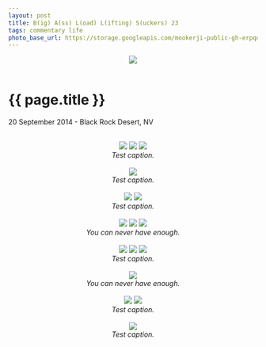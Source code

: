 ```yaml
---
layout: post
title: B(ig) A(ss) L(oad) L(ifting) S(uckers) 23
tags: commentary life
photo_base_url: https://storage.googleapis.com/mookerji-public-gh-erpqqbqxpseyysfhbtt6phabkvutcme/mookerji.github.io/photos/2014-09-20-balls23
---
```


<div style="text-align: center;">
    <img src="{{page.photo_base_url}}/DSCF6629-small.jpg">
</div><br>

# {{ page.title }}

<p class="meta"> 20 September 2014 - Black Rock Desert, NV</p>
<br>
<div style="text-align: center;">
    <img src="{{page.photo_base_url}}/DSCF6624-small.jpg">
    <img src="{{page.photo_base_url}}/DSCF6603-small.jpg">
    <img src="{{page.photo_base_url}}/DSCF6620-small.jpg">
    <div><i>Test caption.</i></div>
</div><br>

<div style="text-align: center;">
    <img src="{{page.photo_base_url}}/DSCF6612-small.jpg">
    <div><i>Test caption.</i></div>
</div><br>

<div style="text-align: center;">
    <img src="{{page.photo_base_url}}/DSCF6625-small.jpg">
    <img src="{{page.photo_base_url}}/DSCF6652-small.jpg">
    <div><i>Test caption.</i></div>
</div><br>

<div style="text-align: center;">
    <img src="{{page.photo_base_url}}/DSCF6600-small.jpg">
    <img src="{{page.photo_base_url}}/DSCF6676-small.jpg">
    <img src="{{page.photo_base_url}}/DSCF6675-small.jpg">
    <div><i>You can never have enough.</i></div>
</div><br>

<div style="text-align: center;">
    <img src="{{page.photo_base_url}}/S0026659-small.jpg">
    <img src="{{page.photo_base_url}}/S0036660-small.jpg">
    <img src="{{page.photo_base_url}}/S0046661-small.jpg">
    <div><i>Test caption.</i></div>
</div><br>

<div style="text-align: center;">
    <img src="{{page.photo_base_url}}/DSCF6597-small.jpg">
    <div><i>You can never have enough.</i></div>
</div><br>

<div style="text-align: center;">
    <img src="{{page.photo_base_url}}/DSCF6681-small.jpg">
    <img src="{{page.photo_base_url}}/DSCF6689-small.jpg">
    <div><i>Test caption.</i></div>
</div><br>

<div style="text-align: center;">
    <img src="{{page.photo_base_url}}/DSCF6698-small.jpg">
    <div><i>Test caption.</i></div>
</div><br>
